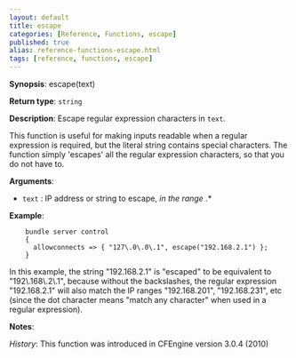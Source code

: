 ```yaml
---
layout: default
title: escape
categories: [Reference, Functions, escape]
published: true
alias: reference-functions-escape.html
tags: [reference, functions, escape]
---
```


**Synopsis**: escape(text) 

**Return type**: `string`

**Description**: Escape regular expression characters in `text`.

This function is useful for making inputs readable when a regular
expression is required, but the literal string contains special
characters. The function simply 'escapes' all the regular expression
characters, so that you do not have to.


**Arguments**:
  
* `text` : IP address or string to escape, *in the range* .\*   

**Example**:  


```cf3
    bundle server control
    {
      allowconnects => { "127\.0\.0\.1", escape("192.168.2.1") };
    }
```

In this example, the string "192.168.2.1" is "escaped" to be equivalent to 
"192\\.168\\.2\\.1", because without the backslashes, the regular expression 
"192.168.2.1" will also match the IP ranges "192.168.201", "192.168.231", etc 
(since the dot character means "match any character" when used in a regular 
expression).

**Notes**:  

*History*: This function was introduced in CFEngine version 3.0.4 (2010)
